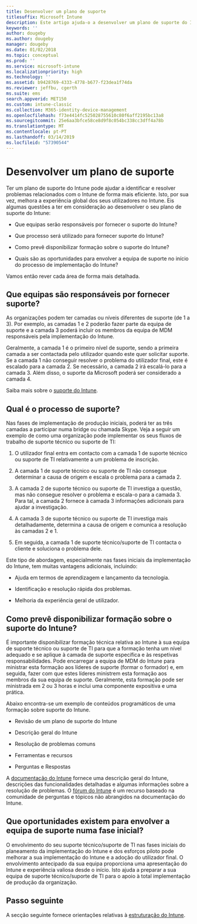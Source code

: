 ```yaml
---
title: Desenvolver um plano de suporte
titlesuffix: Microsoft Intune
description: Este artigo ajuda-o a desenvolver um plano de suporte do Intune para uma implementação do Microsoft Intune.
keywords: ''
author: dougeby
ms.author: dougeby
manager: dougeby
ms.date: 01/02/2018
ms.topic: conceptual
ms.prod: ''
ms.service: microsoft-intune
ms.localizationpriority: high
ms.technology: ''
ms.assetid: b9428769-4333-4778-b677-f23dea1f74da
ms.reviewer: jeffbu, cgerth
ms.suite: ems
search.appverid: MET150
ms.custom: intune-classic
ms.collection: M365-identity-device-management
ms.openlocfilehash: f73e4414fc525028755610c80f6aff2195bc13a8
ms.sourcegitcommit: 25e6aa3bfce58ce8d9f8c054bc338cc3dff4a78b
ms.translationtype: MT
ms.contentlocale: pt-PT
ms.lasthandoff: 03/14/2019
ms.locfileid: "57390544"
---
```

# <a name="develop-a-support-plan"></a>Desenvolver um plano de suporte

Ter um plano de suporte do Intune pode ajudar a identificar e resolver problemas relacionados com o Intune de forma mais eficiente. Isto, por sua vez, melhora a experiência global dos seus utilizadores no Intune. Eis algumas questões a ter em consideração ao desenvolver o seu plano de suporte do Intune:

-   Que equipas serão responsáveis por fornecer o suporte do Intune?

-   Que processo será utilizado para fornecer suporte do Intune?

-   Como prevê disponibilizar formação sobre o suporte do Intune?

-   Quais são as oportunidades para envolver a equipa de suporte no início do processo de implementação do Intune?

Vamos então rever cada área de forma mais detalhada.

## <a name="which-teams-are-responsible-for-providing-support"></a>Que equipas são responsáveis por fornecer suporte?

As organizações podem ter camadas ou níveis diferentes de suporte (de 1 a 3). Por exemplo, as camadas 1 e 2 poderão fazer parte da equipa de suporte e a camada 3 poderá incluir os membros da equipa de MDM responsáveis pela implementação do Intune.

Geralmente, a camada 1 é o primeiro nível de suporte, sendo a primeira camada a ser contactada pelo utilizador quando este quer solicitar suporte. Se a camada 1 não conseguir resolver o problema do utilizador final, este é escalado para a camada 2. Se necessário, a camada 2 irá escalá-lo para a camada 3. Além disso, o suporte da Microsoft poderá ser considerado a camada 4.

Saiba mais sobre o [suporte do Intune](/intune/get-support).

## <a name="what-is-the-support-process"></a>Qual é o processo de suporte?

Nas fases de implementação de produção iniciais, poderá ter as três camadas a participar numa bridge ou chamada Skype. Veja a seguir um exemplo de como uma organização pode implementar os seus fluxos de trabalho de suporte técnico ou suporte de TI:

1.  O utilizador final entra em contacto com a camada 1 de suporte técnico ou suporte de TI relativamente a um problema de inscrição.

2.  A camada 1 de suporte técnico ou suporte de TI não consegue determinar a causa de origem e escala o problema para a camada 2.

3.  A camada 2 de suporte técnico ou suporte de TI investiga a questão, mas não consegue resolver o problema e escala-o para a camada 3. Para tal, a camada 2 fornece à camada 3 informações adicionais para ajudar a investigação.

4.  A camada 3 de suporte técnico ou suporte de TI investiga mais detalhadamente, determina a causa de origem e comunica a resolução às camadas 2 e 1.

5.  Em seguida, a camada 1 de suporte técnico/suporte de TI contacta o cliente e soluciona o problema dele.

Este tipo de abordagem, especialmente nas fases iniciais da implementação do Intune, tem muitas vantagens adicionais, incluindo:

-   Ajuda em termos de aprendizagem e lançamento da tecnologia.

-   Identificação e resolução rápida dos problemas.

-   Melhoria da experiência geral de utilizador.

## <a name="how-you-plan-to-provide-intune-support-training"></a>Como prevê disponibilizar formação sobre o suporte do Intune?

É importante disponibilizar formação técnica relativa ao Intune à sua equipa de suporte técnico ou suporte de TI para que a formação tenha um nível adequado e se aplique à camada de suporte específica e às respetivas responsabilidades. Pode encarregar a equipa de MDM do Intune para ministrar esta formação aos líderes de suporte (formar o formador) e, em seguida, fazer com que estes líderes ministrem esta formação aos membros da sua equipa de suporte. Geralmente, esta formação pode ser ministrada em 2 ou 3 horas e inclui uma componente expositiva e uma prática.

Abaixo encontra-se um exemplo de conteúdos programáticos de uma formação sobre suporte do Intune.

-   Revisão de um plano de suporte do Intune

-   Descrição geral do Intune

-   Resolução de problemas comuns

-   Ferramentas e recursos

-   Perguntas e Respostas

A [documentação do Intune](https://docs.microsoft.com/intune/) fornece uma descrição geral do Intune, descrições das funcionalidades detalhadas e algumas informações sobre a resolução de problemas. O [fórum do Intune](https://social.technet.microsoft.com/Forums/home) é um recurso baseado na comunidade de perguntas e tópicos não abrangidos na documentação do Intune.

## <a name="what-opportunities-are-there-to-involve-the-support-team-earlier"></a>Que oportunidades existem para envolver a equipa de suporte numa fase inicial?

O envolvimento do seu suporte técnico/suporte de TI nas fases iniciais do planeamento da implementação do Intune e dos esforços piloto pode melhorar a sua implementação do Intune e a adoção do utilizador final. O envolvimento antecipado da sua equipa proporciona uma apresentação do Intune e experiência valiosa desde o início. Isto ajuda a preparar a sua equipa de suporte técnico/suporte de TI para o apoio à total implementação de produção da organização.

## <a name="next-step"></a>Passo seguinte

A secção seguinte fornece orientações relativas à [estruturação do Intune](planning-guide-design.md).
